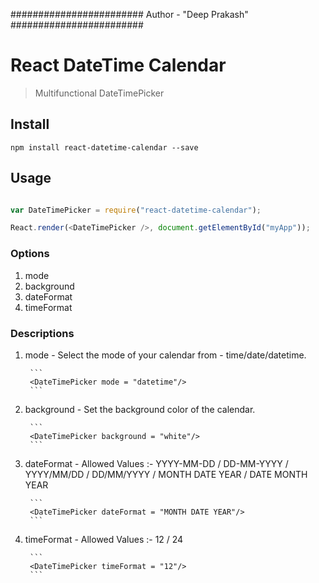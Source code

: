 ########################
Author - "Deep Prakash"
########################

# React DateTime Calendar

> Multifunctional DateTimePicker

## Install

```
npm install react-datetime-calendar --save
```

## Usage

```js

var DateTimePicker = require("react-datetime-calendar");

React.render(<DateTimePicker />, document.getElementById("myApp"));

```

### Options

1. mode
2. background
3. dateFormat
4. timeFormat


### Descriptions

1. mode - Select the mode of your calendar from - time/date/datetime.

		```
		<DateTimePicker mode = "datetime"/>
		```

2. background - Set the background color of the calendar.

		```
		<DateTimePicker background = "white"/>
		```
3. dateFormat - Allowed Values :- YYYY-MM-DD / DD-MM-YYYY / YYYY/MM/DD / DD/MM/YYYY / MONTH DATE YEAR / DATE MONTH YEAR
		
		```
		<DateTimePicker dateFormat = "MONTH DATE YEAR"/>
		```

4. timeFormat - Allowed Values :- 12 / 24
		
		```
		<DateTimePicker timeFormat = "12"/>
		```